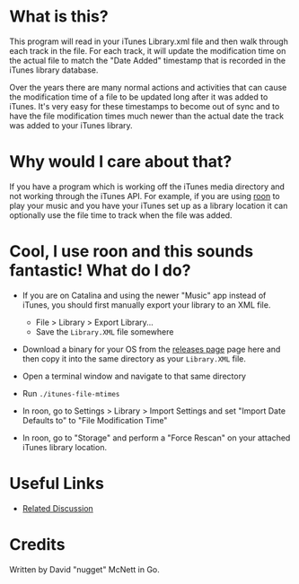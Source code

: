 # What is this?

This program will read in your iTunes Library.xml file and then walk through
each track in the file.  For each track, it will update the modification time
on the actual file to match the "Date Added" timestamp that is recorded in the
iTunes library database.

Over the years there are many normal actions and activities that can cause the
modification time of a file to be updated long after it was added to iTunes.
It's very easy for these timestamps to become out of sync and to have the file
modification times much newer than the actual date the track was added to your
iTunes library.

# Why would I care about that?

If you have a program which is working off the iTunes media directory and not
working through the iTunes API. For example, if you are using [roon] to play
your music and you have your iTunes set up as a library location it can
optionally use the file time to track when the file was added.

# Cool, I use roon and this sounds fantastic!  What do I do?

* If you are on Catalina and using the newer "Music" app instead of iTunes, you
  should first manually export your library to an XML file.

    * File > Library > Export Library...
    * Save the `Library.XML` file somewhere

* Download a binary for your OS from the [releases page] page here and then
  copy it into the same directory as your `Library.XML` file.

* Open a terminal window and navigate to that same directory

* Run `./itunes-file-mtimes`

* In roon, go to Settings > Library > Import Settings and set "Import Date
  Defaults to" to "File Modification Time"

* In roon, go to "Storage" and perform a "Force Rescan" on your attached iTunes
  library location.

# Useful Links

* [Related Discussion](https://community.roonlabs.com/t/fixed-my-itunes-library-date-added-to-work-better-with-roon-library-imports/93034?u=nugget)

# Credits

Written by David "nugget" McNett in Go.

[roon]: https://roonlabs.com
[releases page]: https://github.com/nugget/itunes-file-mtimes/releases

